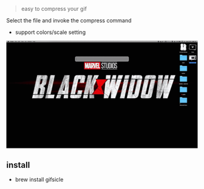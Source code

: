 > easy to compress your gif

Select the file and invoke the compress command

- support colors/scale setting

![](./screenshot.gif)

## install

- brew install gifsicle
